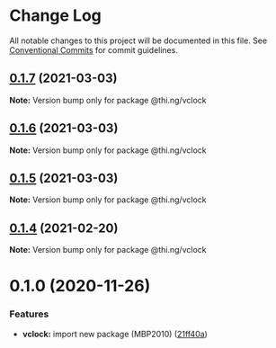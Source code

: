 # Change Log

All notable changes to this project will be documented in this file.
See [Conventional Commits](https://conventionalcommits.org) for commit guidelines.

## [0.1.7](https://github.com/thi-ng/umbrella/compare/@thi.ng/vclock@0.1.6...@thi.ng/vclock@0.1.7) (2021-03-03)

**Note:** Version bump only for package @thi.ng/vclock





## [0.1.6](https://github.com/thi-ng/umbrella/compare/@thi.ng/vclock@0.1.5...@thi.ng/vclock@0.1.6) (2021-03-03)

**Note:** Version bump only for package @thi.ng/vclock





## [0.1.5](https://github.com/thi-ng/umbrella/compare/@thi.ng/vclock@0.1.4...@thi.ng/vclock@0.1.5) (2021-03-03)

**Note:** Version bump only for package @thi.ng/vclock





## [0.1.4](https://github.com/thi-ng/umbrella/compare/@thi.ng/vclock@0.1.3...@thi.ng/vclock@0.1.4) (2021-02-20)

**Note:** Version bump only for package @thi.ng/vclock





# 0.1.0 (2020-11-26)


### Features

* **vclock:** import new package (MBP2010) ([21ff40a](https://github.com/thi-ng/umbrella/commit/21ff40a92df972abefd7aa94ced61193c9da68a9))
